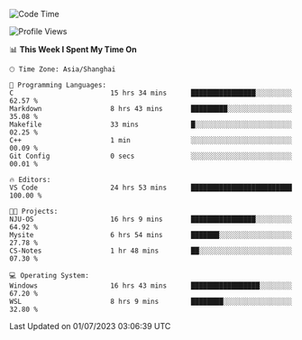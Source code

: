 <!--START_SECTION:waka-->
![Code Time](http://img.shields.io/badge/Code%20Time-1%2C034%20hrs%2014%20mins-blue)

![Profile Views](http://img.shields.io/badge/Profile%20Views-0-blue)

📊 **This Week I Spent My Time On** 

```text
🕑︎ Time Zone: Asia/Shanghai

💬 Programming Languages: 
C                        15 hrs 34 mins      ████████████████░░░░░░░░░   62.57 % 
Markdown                 8 hrs 43 mins       █████████░░░░░░░░░░░░░░░░   35.08 % 
Makefile                 33 mins             █░░░░░░░░░░░░░░░░░░░░░░░░   02.25 % 
C++                      1 min               ░░░░░░░░░░░░░░░░░░░░░░░░░   00.09 % 
Git Config               0 secs              ░░░░░░░░░░░░░░░░░░░░░░░░░   00.01 % 

🔥 Editors: 
VS Code                  24 hrs 53 mins      █████████████████████████   100.00 % 

🐱‍💻 Projects: 
NJU-OS                   16 hrs 9 mins       ████████████████░░░░░░░░░   64.92 % 
Mysite                   6 hrs 54 mins       ███████░░░░░░░░░░░░░░░░░░   27.78 % 
CS-Notes                 1 hr 48 mins        ██░░░░░░░░░░░░░░░░░░░░░░░   07.30 % 

💻 Operating System: 
Windows                  16 hrs 43 mins      █████████████████░░░░░░░░   67.20 % 
WSL                      8 hrs 9 mins        ████████░░░░░░░░░░░░░░░░░   32.80 % 
```


 Last Updated on 01/07/2023 03:06:39 UTC
<!--END_SECTION:waka-->